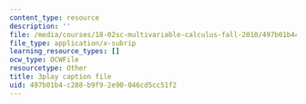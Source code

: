 ```yaml
---
content_type: resource
description: ''
file: /media/courses/18-02sc-multivariable-calculus-fall-2010/497b01b4c288b9f92e90046cd5cc51f2_XmQM5pHxX-o.srt
file_type: application/x-subrip
learning_resource_types: []
ocw_type: OCWFile
resourcetype: Other
title: 3play caption file
uid: 497b01b4-c288-b9f9-2e90-046cd5cc51f2
---
```

